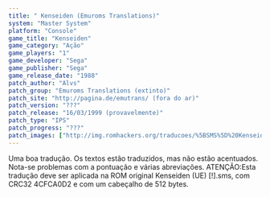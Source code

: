 ```yaml
---
title: " Kenseiden (Emuroms Translations)"
system: "Master System"
platform: "Console"
game_title: "Kenseiden"
game_category: "Ação"
game_players: "1"
game_developer: "Sega"
game_publisher: "Sega"
game_release_date: "1988"
patch_author: "Alvs"
patch_group: "Emuroms Translations (extinto)"
patch_site: "http://pagina.de/emutrans/ (fora do ar)"
patch_version: "???"
patch_release: "16/03/1999 (provavelmente)"
patch_type: "IPS"
patch_progress: "???"
patch_images: ["http://img.romhackers.org/traducoes/%5BSMS%5D%20Kenseiden%20-%20Emuroms%20Translations%20-%201.png","http://img.romhackers.org/traducoes/%5BSMS%5D%20Kenseiden%20-%20Emuroms%20Translations%20-%202.png","http://img.romhackers.org/traducoes/%5BSMS%5D%20Kenseiden%20-%20Emuroms%20Translations%20-%203.png"]
---
```

Uma boa tradução. Os textos estão traduzidos, mas não estão acentuados. Nota-se problemas com a pontuação e várias abreviações. ATENÇÃO:Esta tradução deve ser aplicada na ROM original Kenseiden (UE) [!].sms, com CRC32 4CFCA0D2 e com um cabeçalho de 512 bytes.